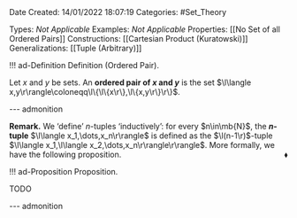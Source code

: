<br />
<br />

Date Created: 14/01/2022 18:07:19
Categories: #Set_Theory

Types: _Not Applicable_
Examples: _Not Applicable_ 
Properties: [[No Set of all Ordered Pairs]]
Constructions: [[Cartesian Product (Kuratowski)]]
Generalizations: [[Tuple (Arbitrary)]]

!!! ad-Definition Definition (Ordered Pair).

Let $x$ and $y$ be sets. An **ordered pair of $x$ and $y$** is the set $\l\langle x,y\r\rangle\coloneqq\l\{\l\{x\r\},\l\{x,y\r\}\r\}$.

--- admonition

**Remark.** We $\textrm{`}$define$\textrm{'}$ $n$-tuples $\textrm{`}$inductively$\textrm{'}$: for every $n\in\mb{N}$, the **$n$-tuple** $\l\langle x_1,\dots,x_n\r\rangle$ is defined as the $\l(n-1\r)$-tuple $\l\langle x_1,\l\langle x_2,\dots,x_n\r\rangle\r\rangle$. More formally, we have the following proposition.<span style="float:right;">$\blacklozenge$</span>

!!! ad-Proposition Proposition.

TODO

--- admonition
